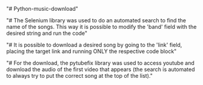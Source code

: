 "# Python-music-download"

"# The Selenium library was used to do an automated search to find the name of the songs. This way it is possible to modify the 'band' field with the desired string and run the code"

"# It is possible to download a desired song by going to the 'link' field, placing the target link and running ONLY the respective code block"

"# For the download, the pytubefix library was used to access youtube and download the audio of the first video that appears (the search is automated to always try to put the correct song at the top of the list)."
